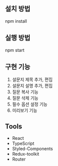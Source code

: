 ## 설치 방법 
npm install 

## 실행 방법
npm start 

## 구현 기능 
1. 설문지 제목 추가, 편집
2. 설문지 설명 추가, 편집
3. 질문 복사 기능
4. 질문 삭제 기능
5. 필수 옵션 설정 기능
6. 미리보기 기능

## Tools
- React
- TypeScript
- Styled-Components
- Redux-toolkit
- Router
